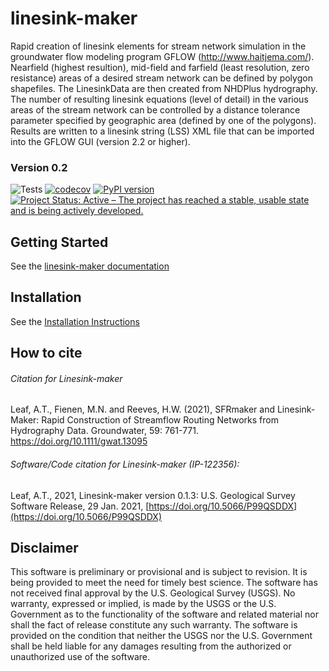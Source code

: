 linesink-maker
===
Rapid creation of linesink elements for stream network simulation in the groundwater flow modeling program GFLOW (<http://www.haitjema.com/>). Nearfield (highest resultion), mid-field and farfield (least resolution, zero resistance) areas of a desired stream network can be defined by polygon shapefiles. The LinesinkData are then created from NHDPlus hydrography. The number of resulting linesink equations (level of detail) in the various areas of the stream network can be controlled by a distance tolerance parameter specified by geographic area (defined by one of the polygons). Results are written to a linesink string (LSS) XML file that can be imported into the GFLOW GUI (version 2.2 or higher).
 
### Version 0.2

![Tests](https://github.com/doi-usgs/linesink-maker/workflows/Tests/badge.svg)
[![codecov](https://codecov.io/gh/doi-usgs/linesink-maker/branch/develop/graph/badge.svg)](https://codecov.io/gh/doi-usgs/linesink-maker)
[![PyPI version](https://badge.fury.io/py/linesink-maker.svg)](https://badge.fury.io/py/linesink-maker)
[![Project Status: Active – The project has reached a stable, usable state and is being actively developed.](https://www.repostatus.org/badges/latest/active.svg)](https://www.repostatus.org/#active)


Getting Started
----------------------------------------------- 
See the [linesink-maker documentation](https://doi-usgs.github.io/linesink-maker/index.html)


Installation
-----------------------------------------------
See the [Installation Instructions](https://doi-usgs.github.io/linesink-maker/latest/installation.html)

How to cite
--------------
###### Citation for Linesink-maker

Leaf, A.T., Fienen, M.N. and Reeves, H.W. (2021), SFRmaker and Linesink-Maker: Rapid Construction of Streamflow Routing Networks from Hydrography Data. Groundwater, 59: 761-771. https://doi.org/10.1111/gwat.13095

###### Software/Code citation for Linesink-maker (IP-122356):
Leaf, A.T., 2021, Linesink-maker version 0.1.3: U.S. Geological Survey Software Release, 29 Jan. 2021, [https://doi.org/10.5066/P99QSDDX](https://doi.org/10.5066/P99QSDDX)

Disclaimer
----------

This software is preliminary or provisional and is subject to revision. It is
being provided to meet the need for timely best science. The software has not
received final approval by the U.S. Geological Survey (USGS). No warranty,
expressed or implied, is made by the USGS or the U.S. Government as to the
functionality of the software and related material nor shall the fact of release
constitute any such warranty. The software is provided on the condition that
neither the USGS nor the U.S. Government shall be held liable for any damages
resulting from the authorized or unauthorized use of the software.